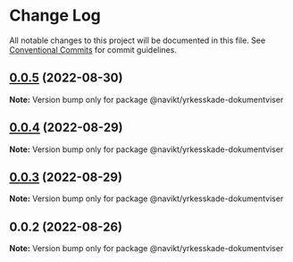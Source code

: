 # Change Log

All notable changes to this project will be documented in this file.
See [Conventional Commits](https://conventionalcommits.org) for commit guidelines.

## [0.0.5](https://github.com/navikt/yrkesskade-frontend-felles/compare/@navikt/yrkesskade-dokumentviser@0.0.4...@navikt/yrkesskade-dokumentviser@0.0.5) (2022-08-30)

**Note:** Version bump only for package @navikt/yrkesskade-dokumentviser





## [0.0.4](https://github.com/navikt/yrkesskade-frontend-felles/compare/@navikt/yrkesskade-dokumentviser@0.0.3...@navikt/yrkesskade-dokumentviser@0.0.4) (2022-08-29)

**Note:** Version bump only for package @navikt/yrkesskade-dokumentviser





## [0.0.3](https://github.com/navikt/yrkesskade-frontend-felles/compare/@navikt/yrkesskade-dokumentviser@0.0.2...@navikt/yrkesskade-dokumentviser@0.0.3) (2022-08-29)

**Note:** Version bump only for package @navikt/yrkesskade-dokumentviser





## 0.0.2 (2022-08-26)

**Note:** Version bump only for package @navikt/yrkesskade-dokumentviser
